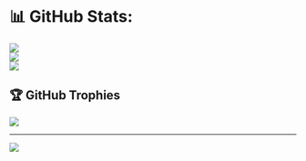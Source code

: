# 📊 GitHub Stats:
![](https://github-readme-stats.vercel.app/api?username=JoseCarlosPa&theme=nightowl&hide_border=false&include_all_commits=true&count_private=true)<br/>
![](https://github-readme-streak-stats.herokuapp.com/?user=JoseCarlosPa&theme=nightowl&hide_border=false)<br/>
![](https://github-readme-stats.vercel.app/api/top-langs/?username=JoseCarlosPa&theme=nightowl&hide_border=false&include_all_commits=true&count_private=true&layout=compact)

## 🏆 GitHub Trophies
![](https://github-profile-trophy.vercel.app/?username=JoseCarlosPa&theme=radical&no-frame=false&no-bg=true&margin-w=4)

---
[![](https://visitcount.itsvg.in/api?id=JoseCarlosPa&icon=0&color=0)](https://visitcount.itsvg.in)

<!-- Proudly created with GPRM ( https://gprm.itsvg.in ) -->
